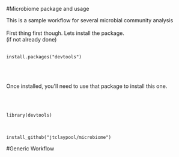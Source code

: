 #Microbiome package and usage

This is a sample workflow for several microbial community analysis
<br/><br/>
First thing first though. Lets install the package.
<br/>
(if not already done)
<br/><br/>
  
``` 
install.packages("devtools")
```

<br/><br/>

Once installed, you'll need to use that package to install this one.

<br/><br/>

```
library(devtools)
```

<br/>

```
install_github("jtclaypool/microbiome")
```
</p>

#Generic Workflow

